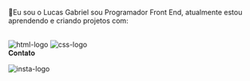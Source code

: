 🚀Eu sou o Lucas Gabriel sou Programador Front End, atualmente estou aprendendo e criando projetos com:
<br>
<br>

<img src="https://img.shields.io/badge/html5-%23E34F26.svg?style=for-the-badge&logo=html5&logoColor=white" alt="html-logo" />
<img src="https://img.shields.io/badge/CSS-239120?&style=for-the-badge&logo=css3&logoColor=white" alt="css-logo" />
<br>
𝐂𝐨𝐧𝐭𝐚𝐭𝐨
<p>
<a href=https://www.instagram.com/lucasslayy/"; >
<img align= "left" alt ="insta-logo" with"22px"  src="https://img.shields.io/badge/Instagram-E4405F?style=for-the-badge&logo=instagram&logoColor=white" alt ="insta-logo" />
</p>
